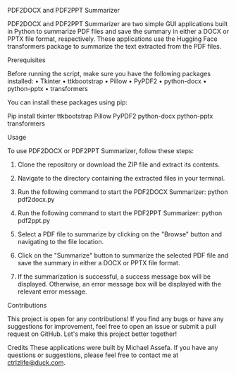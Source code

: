 PDF2DOCX and PDF2PPT Summarizer

PDF2DOCX and PDF2PPT Summarizer are two simple GUI applications built in Python to summarize PDF files and save the summary in either a DOCX or PPTX file format, respectively. These applications use the Hugging Face transformers package to summarize the text extracted from the PDF files.

Prerequisites

Before running the script, make sure you have the following packages installed:
•	Tkinter
•	ttkbootstrap
•	Pillow
•	PyPDF2
•	python-docx
•	python-pptx
•	transformers

You can install these packages using pip:

Pip install tkinter ttkbootstrap Pillow PyPDF2 python-docx python-pptx transformers

Usage

To use PDF2DOCX or PDF2PPT Summarizer, follow these steps:

1.	Clone the repository or download the ZIP file and extract its contents.
2.	Navigate to the directory containing the extracted files in your terminal.
3.	Run the following command to start the PDF2DOCX Summarizer:
              python pdf2docx.py

4.	Run the following command to start the PDF2PPT Summarizer:
             python pdf2ppt.py
5.	Select a PDF file to summarize by clicking on the "Browse" button and navigating to the file location.
6.	Click on the "Summarize" button to summarize the selected PDF file and save the summary in either a DOCX or PPTX file format.
7.	If the summarization is successful, a success message box will be displayed. Otherwise, an error message box will be displayed with the relevant error message.

Contributions

This project is open for any contributions! If you find any bugs or have any suggestions for improvement, feel free to open an issue or submit a pull request on GitHub. Let's make this project better together!

Credits
These applications were built by Michael Assefa. If you have any questions or suggestions, please feel free to contact me at ctrlzlife@duck.com.
